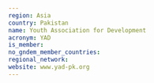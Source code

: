 ```yaml
---
region: Asia
country: Pakistan
name: Youth Association for Development
acronym: YAD
is_member: 
no_gndem_member_countries: 
regional_network: 
website: www.yad-pk.org
---
```

